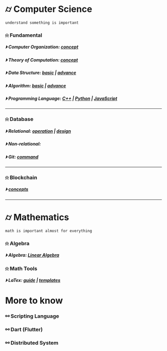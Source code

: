 

# &#x232d; Computer Science
```
understand something is important
```

### &#x237e; Fundamental
##### &#x23f5; Computer Organization: [concept](./fundamental/Computer_Organization.md)
##### &#x23f5; Theory of Computation: [concept](./fundamental/TOC.md)
##### &#x23f5; Data Structure: [basic](./data_structure/dataStructureBasic.md) | [advance](./data_structure/dataStructureAdvanced.md)
##### &#x23f5; Algorithm: [basic](./algorithm/basicAlgorithm.md) | [advance]()
##### &#x23f5; Programming Language: [C++](./programming_language/conceptC++.md) | [Python]() | [JavaScript](./programming_language/JS/) 
----

### &#x237e; Database 
##### &#x23f5; Relational: [operation](./database/relationalDatabase_1.md) | [design](./database/relationalDatabase_2.md)
##### &#x23f5; Non-relational: 
##### &#x23f5; Git: [command](./fundamental/Git.md)
----

### &#x237e; Blockchain 
##### &#x23f5; [concepts](./blockchain/blockchain-concept.md)
----

# &#x232d; Mathematics
```
math is important almost for everything
```
### &#x237e; Algebra
##### &#x23f5; Algebra: [Linear Algebra](./Math/Linear_Algebra/)

### &#x237e; Math Tools
##### &#x23f5; LaTex: [guide](./LaTex/LatexGuide.md) | [templates](./LaTex/templates/)





# More to know

### &#x26af; Scripting Language

### &#x26af; Dart (Flutter)

### &#x26af; Distributed System

